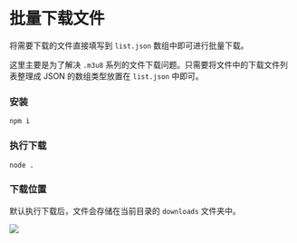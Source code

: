 # 批量下载文件

将需要下载的文件直接填写到 `list.json` 数组中即可进行批量下载。

这里主要是为了解决 `.m3u8` 系列的文件下载问题。只需要将文件中的下载文件列表整理成 JSON 的数组类型放置在 `list.json` 中即可。

### 安装

```
npm i
```

### 执行下载

```
node .
```

### 下载位置

默认执行下载后，文件会存储在当前目录的 `downloads` 文件夹中。

![](https://img.alicdn.com/imgextra/i2/O1CN01EL20ky1cdNcEteS7l_!!6000000003623-2-tps-1672-600.png)